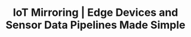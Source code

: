 ---
title: "IoT Mirroring | Edge Devices and Sensor Data Pipelines Made Simple"
search: false
hero:
  component: "hero/hero-with-title"
  image: 
    src: "/assets/truck-fleet.jpg"
    alt: "Fleet of IoT devices"  
  use-color: true
  title: 
    line1: "Build seamless data flows"
    line2: "from edge to cloud"
  description: 
    line1: "Lightweight data streaming platform for developers"
    line2: "to build analytics solutions on IoT data."
  buttons:
    left:
      label: "Read the docs"
      ref: "/docs/guides/iot-mirroring-cloud"
    right:
      label: "Book a Discovery Session"
      ref: "/request/book-a-call"
sections:
  - "solve-hard-problems"
  - "key-features"
  - "cta-book-a-demo"
  - "user-quote"
  - "cta-book-a-call"
---